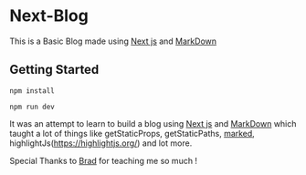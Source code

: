 # Next-Blog

This is a Basic Blog made using [Next js](https://nextjs.org) and [MarkDown](https://www.markdownguide.org/)

## Getting Started

```shell
npm install

npm run dev

```

It was an attempt to learn to build a blog using [Next js](https://nextjs.org) and [MarkDown](https://www.markdownguide.org/) which taught a lot of things like getStaticProps, getStaticPaths, [marked](https://github.com/markedjs/marked), highlightJs(https://highlightjs.org/) and lot more.

Special Thanks to [Brad](https://github.com/bradtraversy) for teaching me so much !
